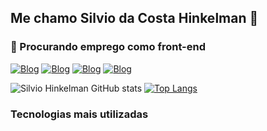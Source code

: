 ## Me chamo Silvio da Costa Hinkelman 👋

### 🔭  Procurando emprego como front-end
<p dir="auto">
  <a href="https://www.linkedin.com/in/silviodesenvolvedorfrontend/" rel="nofollow"><img src="https://img.shields.io/badge/LinkedIn-0077B5?style=for-the-badge&logo=linkedin&logoColor=white" alt="Blog" style="max-width: 100%;"></a>
   <a href="mailto:silviohink@gmail.com" rel="nofollow"><img src="https://img.shields.io/badge/Gmail-D14836?style=for-the-badge&logo=gmail&logoColor=white" alt="Blog" style="max-width: 100%;"></a>
  <a href="https://www.facebook.com/silvio.hinkelman"  rel="nofollow"><img src="https://img.shields.io/badge/Facebook-1877F2?style=for-the-badge&logo=facebook&logoColor=white" alt="Blog" style="max-width: 100%;"></a>
  <a href="https://www.instagram.com/silviohinkelman/" rel="nofollow"><img src="https://img.shields.io/badge/Instagram-E4405F?style=for-the-badge&logo=instagram&logoColor=white" alt="Blog" style="max-width: 100%;"></a>
</p>

![Silvio Hinkelman GitHub stats](https://github-readme-stats.vercel.app/api?username=SilvioHinkelman&show_icons=true&theme=dark)
[![Top Langs](https://github-readme-stats.vercel.app/api/top-langs/?username=SilvioHinkelman&layout=compact&theme=dark)](https://github.com/anuraghazra/github-readme-stats)
### Tecnologias mais utilizadas
<div style='display: inline_block; margin:auto'><br/>
  <img src="https://img.shields.io/badge/CSS3-1572B6?style=for-the-badge&logo=css3&logoColor=white" alt="">
  <img src="https://img.shields.io/badge/HTML5-E34F26?style=for-the-badge&logo=html5&logoColor=white" alt="">
  <img src="https://img.shields.io/badge/JavaScript-F7DF1E?style=for-the-badge&logo=javascript&logoColor=black" alt="">
  <img src="https://img.shields.io/badge/Java-ED8B00?style=for-the-badge&logo=java&logoColor=white" alt="">
  <img src="https://img.shields.io/badge/Sass-CC6699?style=for-the-badge&logo=sass&logoColor=white" alt="">
  <img src="https://img.shields.io/badge/React-20232A?style=for-the-badge&logo=react&logoColor=61DAFB" alt="">
  <img src="https://img.shields.io/badge/React_Native-20232A?style=for-the-badge&logo=react&logoColor=61DAFB" alt="">
  <img src="https://img.shields.io/badge/Angular-DD0031?style=for-the-badge&logo=angular&logoColor=white" alt="">
  <img src="https://img.shields.io/badge/Bootstrap-563D7C?style=for-the-badge&logo=bootstrap&logoColor=white" alt="">
  <img src="https://img.shields.io/badge/Node.js-43853D?style=for-the-badge&logo=node.js&logoColor=white" alt="">
  </div>
